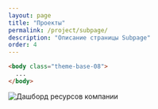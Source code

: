```yaml
---
layout: page
title: "Проекты"
permalink: /project/subpage/
description: "Описание страницы Subpage"
order: 4
---
```


```html
<body class="theme-base-08">
  ...
</body>
```

<div class="enlarged-image-wrapper">
  <div class="responsive-image-container" style="--aspect-ratio: 1000/200;">
    <img src="{{ 'https://github.com/Mikrobic/lanyon/blob/main/public/dasboard.jpg' | absolute_url }}" 
         alt="Дашборд ресурсов компании"
         class="enlarged-image"
         loading="lazy">
  </div>
</div>

